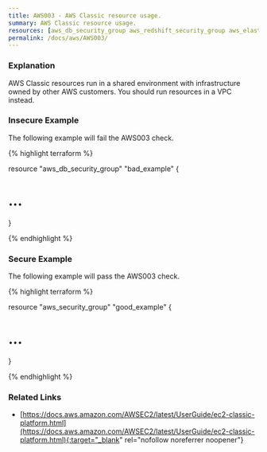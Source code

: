 ```yaml
---
title: AWS003 - AWS Classic resource usage.
summary: AWS Classic resource usage. 
resources: [aws_db_security_group aws_redshift_security_group aws_elasticache_security_group] 
permalink: /docs/aws/AWS003/
---
```

### Explanation


AWS Classic resources run in a shared environment with infrastructure owned by other AWS customers. You should run
resources in a VPC instead.



### Insecure Example

The following example will fail the AWS003 check.

{% highlight terraform %}

resource "aws_db_security_group" "bad_example" {
  # ...
}

{% endhighlight %}



### Secure Example

The following example will pass the AWS003 check.

{% highlight terraform %}

resource "aws_security_group" "good_example" {
  # ...
}

{% endhighlight %}



### Related Links


- [https://docs.aws.amazon.com/AWSEC2/latest/UserGuide/ec2-classic-platform.html](https://docs.aws.amazon.com/AWSEC2/latest/UserGuide/ec2-classic-platform.html){:target="_blank" rel="nofollow noreferrer noopener"}


